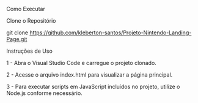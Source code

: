 Como Executar

Clone o Repositório

git clone https://github.com/kleberton-santos/Projeto-Nintendo-Landing-Page.git

Instruções de Uso

1 - Abra o Visual Studio Code e carregue o projeto clonado.

2 - Acesse o arquivo index.html para visualizar a página principal.

3 - Para executar scripts em JavaScript incluídos no projeto, utilize o Node.js conforme necessário.
